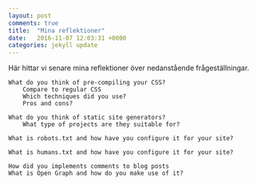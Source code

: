 ```yaml
---
layout: post
comments: true
title:  "Mina reflektioner"
date:   2016-11-07 12:03:31 +0000
categories: jekyll update
---
```

Här hittar vi senare mina reflektioner över nedanstående frågeställningar.

    What do you think of pre-compiling your CSS?
        Compare to regular CSS
        Which techniques did you use?
        Pros and cons?

    What do you think of static site generators?
        What type of projects are they suitable for?

    What is robots.txt and how have you configure it for your site?

    What is humans.txt and how have you configure it for your site?

    How did you implements comments to blog posts
    What is Open Graph and how do you make use of it?
